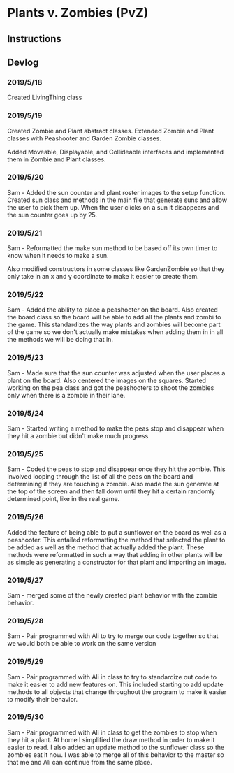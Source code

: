 # Plants v. Zombies (PvZ)

## Instructions

## Devlog

### 2019/5/18

Created LivingThing class

### 2019/5/19

Created Zombie and Plant abstract classes.
Extended Zombie and Plant classes with Peashooter and Garden Zombie classes.

Added Moveable, Displayable, and Collideable interfaces and implemented them in Zombie and Plant classes.

### 2019/5/20

Sam - Added the sun counter and plant roster images to the setup function. Created sun class and methods in the main file that generate suns and allow the user to pick them up. When the user clicks on a sun it disappears and the sun counter goes up by 25.

### 2019/5/21
Sam - Reformatted the make sun method to be based off its own timer to know when it needs to make a sun.

Also modified constructors in some classes like GardenZombie so that they only take in an x and y coordinate to make it easier to create them.

### 2019/5/22
Sam - Added the ability to place a peashooter on the board. Also created the board class so the board will be able to add all the plants and zombi to the game. This standardizes the way plants and zombies will become part of the game so we don't actually make mistakes when adding them in in all the methods we will be doing that in.

### 2019/5/23
Sam - Made sure that the sun counter was adjusted when the user places a plant on the board. Also centered the images on the squares. Started working on the pea class and got the peashooters to shoot the zombies only when there is a zombie in their lane.

### 2019/5/24
Sam - Started writing a method to make the peas stop and disappear when they hit a zombie but didn't make much progress.

### 2019/5/25
Sam - Coded the peas to stop and disappear once they hit the zombie. This involved looping through the list of all the peas on the board and determining if they are touching a zombie. Also made the sun generate at the top of the screen and then fall down until they hit a certain randomly determined point, like in the real game.

### 2019/5/26
Added the feature of being able to put a sunflower on the board as well as a peashooter. This entailed reformatting the method that selected the plant to be added as well as the method that actually added the plant. These methods were reformatted in such a way that adding in other plants will be as simple as generating a constructor for that plant and importing an image.

### 2019/5/27

Sam - merged some of the newly created plant behavior with the zombie behavior.

### 2019/5/28

Sam - Pair programmed with Ali to try to merge our code together so that we would both be able to work on the same version

### 2019/5/29

Sam - Pair programmed with Ali in class to try to standardize out code to make it easier to add new features on. This included starting to add update methods to all objects that change throughout the program to make it easier to modify their behavior.

### 2019/5/30

Sam - Pair programmed with Ali in class to get the zombies to stop when they hit a plant. At home I simplified the draw method in order to make it easier to read. I also added an update method to the sunflower class so the zombies eat it now. I was able to merge all of this behavior to the master so that me and Ali can continue from the same place.
